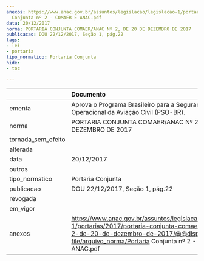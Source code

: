 ```yaml
---
anexos: https://www.anac.gov.br/assuntos/legislacao/legislacao-1/portarias/2017/portaria-conjunta-comaer-anac-no-2-de-20-de-dezembro-de-2017/@@display-file/arquivo_norma/Portaria
  Conjunta nº 2 - COMAER E ANAC.pdf
data: 20/12/2017
norma: PORTARIA CONJUNTA COMAER/ANAC Nº 2, DE 20 DE DEZEMBRO DE 2017
publicacao: DOU 22/12/2017, Seção 1, pág.22
tags:
- lei
- portaria
tipo_normatico: Portaria Conjunta
hide: 
- toc 
 
---
```


|                    | Documento                                                                                                                                                                                                    |
|:-------------------|:-------------------------------------------------------------------------------------------------------------------------------------------------------------------------------------------------------------|
| ementa             | Aprova o Programa Brasileiro para a Segurança Operacional da Aviação Civil (PSO-BR).                                                                                                                         |
| norma              | PORTARIA CONJUNTA COMAER/ANAC Nº 2, DE 20 DE DEZEMBRO DE 2017                                                                                                                                                |
| tornada_sem_efeito |                                                                                                                                                                                                              |
| alterada           |                                                                                                                                                                                                              |
| data               | 20/12/2017                                                                                                                                                                                                   |
| outros             |                                                                                                                                                                                                              |
| tipo_normatico     | Portaria Conjunta                                                                                                                                                                                            |
| publicacao         | DOU 22/12/2017, Seção 1, pág.22                                                                                                                                                                              |
| revogada           |                                                                                                                                                                                                              |
| em_vigor           |                                                                                                                                                                                                              |
| anexos             | https://www.anac.gov.br/assuntos/legislacao/legislacao-1/portarias/2017/portaria-conjunta-comaer-anac-no-2-de-20-de-dezembro-de-2017/@@display-file/arquivo_norma/Portaria Conjunta nº 2 - COMAER E ANAC.pdf |